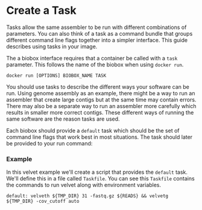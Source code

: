 # Create a Task

Tasks allow the same assembler to be run with different combinations of
parameters. You can also think of a task as a command bundle that groups
different command line flags together into a simpler interface. This guide
describes using tasks in your image.

The a biobox interface requires that a container be called with a `task`
parameter. This follows the name of the biobox when using `docker run`.
 
~~~shell
docker run [OPTIONS] BIOBOX_NAME TASK
~~~

You should use tasks to describe the different ways your software can be run.
Using genome assembly as an example, there might be a way to run an assembler
that create large contigs but at the same time may contain errors. There may
also be a separate way to run an assembler more carefully which results in
smaller more correct contigs. These different ways of running the same software
are the reason tasks are used.

Each biobox should provide a `default` task which should be the set of command
line flags that work best in most situations. The task should later be provided
to your run command:

### Example

In this velvet example we'll create a script that provides the `default` task.
We'll define this in a file called `Taskfile`. You can see this `Taskfile`
contains the commands to run velvet along with environment variables.

~~~ shell
default: velveth ${TMP_DIR} 31 -fastq.gz ${READS} && velvetg ${TMP_DIR} -cov_cutoff auto
~~~

[read the rfc]:/guide/developer/read-the-rfc/
[Putting everything together]:/guide/developer/putting-everything-together/
